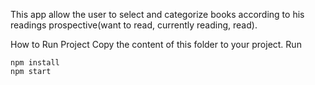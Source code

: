 This app allow the user to select and categorize books according to his readings prospective(want to read, currently reading, read).

How to Run Project
Copy the content of this folder to your project. Run
```
npm install
npm start
```
